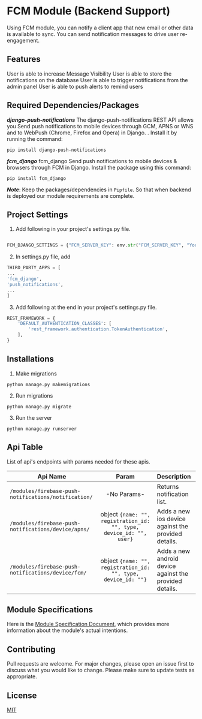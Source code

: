 # FCM Module (Backend Support)
Using FCM module, you can notify a client app that new email or other data is available to sync. You can send notification messages to drive user re-engagement.

## Features
User is able to increase Message Visibility
User is able to store the notifications on the database
User is able to trigger notifications from the admin panel
User is able to push alerts to remind users


## Required Dependencies/Packages
***django-push-notifications***
The django-push-notifications REST API allows you Send push notifications to mobile devices through GCM, APNS or WNS and to WebPush (Chrome, Firefox and Opera) in Django.
. Install it by running the command:
```console
pip install django-push-notifications
```
***fcm_django***
fcm_django Send push notifications to mobile devices & browsers through FCM in Django.
Install the package using this command:
```console
pip install fcm_django
```
***Note***: Keep the packages/dependencies in `Pipfile`. So that when backend is deployed our module requirements are complete.


## Project Settings

1. Add following in your project's settings.py file.

```py

FCM_DJANGO_SETTINGS = {"FCM_SERVER_KEY": env.str("FCM_SERVER_KEY", "Your FCM Server Key")}

```

2. In settings.py file, add

```py
THIRD_PARTY_APPS = [
...
'fcm_django',
'push_notifications',
...
]
```

3. Add following at the end in your project's settings.py file.

```py
REST_FRAMEWORK = {
    'DEFAULT_AUTHENTICATION_CLASSES': [
        'rest_framework.authentication.TokenAuthentication',
    ],
}
```

## Installations
1. Make migrations

```console
python manage.py makemigrations
```
2. Run migrations

```console
python manage.py migrate
```
3. Run the server

```console
python manage.py runserver
```


## Api Table
List of api's endpoints with params needed for these apis.

| Api Name                       | Param        | Description                                                    |
| ------------------------------ |:------------:|:---------------------------------------------------------------|
| `/modules/firebase-push-notifications/notification/`| -No Params-  | Returns notification list. |
| `/modules/firebase-push-notifications/device/apns/`|  object `{name: "", registration_id: "", type, device_id: "", user}`  |Adds a new ios device against the provided details.|
| `/modules/firebase-push-notifications/device/fcm/`|  object `{name: "", registration_id: "", type, device_id: ""}`  |Adds a new android device against the provided details.|

## Module Specifications
Here is the [Module Specification Document](https://docs.google.com/document/d/1DI90lngd8ZnKauMngxZQZHaUDNY_2ZKS0IVT91K0XcE/edit?usp=sharing), which provides more information about the module's actual intentions.

## Contributing
Pull requests are welcome. For major changes, please open an issue first to discuss what you would like to change. Please make sure to update tests as appropriate.

## License
[MIT](https://choosealicense.com/licenses/mit/)